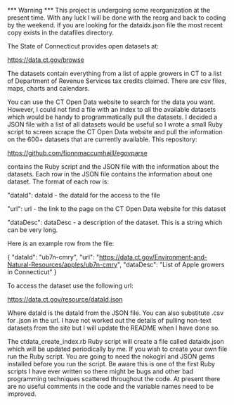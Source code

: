 *** Warning ***
This project is undergoing some reorganization at the present time.
With any luck I will be done with the reorg and back to coding by the weekend. If you are looking for the dataidx.json file the most recent copy exists in the datafiles directory.

The State of Connecticut provides open datasets at:

https://data.ct.gov/browse

The datasets contain everything from a list of apple growers in CT to a list
of Department of Revenue Services tax credits claimed. There are csv files,
maps, charts and calendars. 

You can use the CT Open Data website to search for the data you want. However,
I could not find a file with an index to all the available datasets which would
be handy to programmatically pull the datasets. I decided a JSON file with a
list of all datasets would be useful so I wrote a small Ruby script to screen
scrape the CT Open Data website and pull the information on the 600+ datasets
that are currently available. This repository:

https://github.com/fionnmaccumhaill/egovparse

contains the Ruby script and the JSON file with the information about the 
datasets. Each row in the JSON file contains the information about one dataset.
The format of each row is:

"dataId":   dataId   - the dataId for the access to the file

"url":      url      - the link to the page on the CT Open Data website for this dataset

"dataDesc": dataDesc  - a description of the dataset. This is a string which can
                        be very long.
                     
Here is an example row from the file:

{
  "dataId": "ub7n-cmry",
  "url": "https://data.ct.gov/Environment-and-Natural-Resources/apples/ub7n-cmry",
  "dataDesc": "List of Apple growers in Connecticut"
}
                     
To access the dataset use the following url:

https://data.ct.gov/resource/dataId.json

Where dataId is the dataId from the JSON file. You can also substitute
   .csv for .json in the url.
   I have not worked out the details of pulling non-text datasets from the site
   but I will update the README when I have done so.

The ctdata_create_index.rb Ruby script will create a file called dataidx.json which will be updated periodically by me. If you wish to create your own file run the Ruby script. You are going to need the nokogiri and JSON gems installed before you run the script. Be aware this is one of the first Ruby scripts I have ever written so there might be bugs and other bad programming techniques scattered throughout the code. At present there are no useful comments in the code and the variable names need to be improved. 